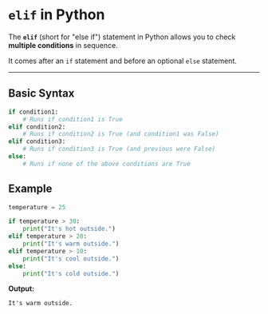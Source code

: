 # `elif` in Python

The **`elif`** (short for "else if") statement in Python allows you to check **multiple conditions** in sequence.  

It comes after an `if` statement and before an optional `else` statement.

---

## Basic Syntax

```python
if condition1:
    # Runs if condition1 is True
elif condition2:
    # Runs if condition2 is True (and condition1 was False)
elif condition3:
    # Runs if condition3 is True (and previous were False)
else:
    # Runs if none of the above conditions are True

```
## Example

```python
temperature = 25

if temperature > 30:
    print("It's hot outside.")
elif temperature > 20:
    print("It's warm outside.")
elif temperature > 10:
    print("It's cool outside.")
else:
    print("It's cold outside.")
```

**Output:**
```
It's warm outside.
```